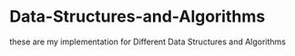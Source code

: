 # Data-Structures-and-Algorithms
these are my implementation for Different Data Structures and Algorithms 
